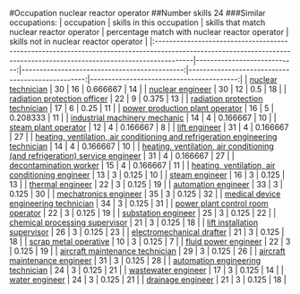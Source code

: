#Occupation nuclear reactor operator
##Number skills 24
###Similar occupations:
| occupation                                                                                                                                                            |   skills in this occupation |   skills that match nuclear reactor operator |   percentage match with nuclear reactor operator |   skills not in nuclear reactor operator |
|:----------------------------------------------------------------------------------------------------------------------------------------------------------------------|----------------------------:|---------------------------------------------:|-------------------------------------------------:|-----------------------------------------:|
| [nuclear technician](nuclear_technician.md)                                                                                                                           |                          30 |                                           16 |                                         0.666667 |                                       14 |
| [nuclear engineer](nuclear_engineer.md)                                                                                                                               |                          30 |                                           12 |                                         0.5      |                                       18 |
| [radiation protection officer](radiation_protection_officer.md)                                                                                                       |                          22 |                                            9 |                                         0.375    |                                       13 |
| [radiation protection technician](radiation_protection_technician.md)                                                                                                 |                          17 |                                            6 |                                         0.25     |                                       11 |
| [power production plant operator](power_production_plant_operator.md)                                                                                                 |                          16 |                                            5 |                                         0.208333 |                                       11 |
| [industrial machinery mechanic](industrial_machinery_mechanic.md)                                                                                                     |                          14 |                                            4 |                                         0.166667 |                                       10 |
| [steam plant operator](steam_plant_operator.md)                                                                                                                       |                          12 |                                            4 |                                         0.166667 |                                        8 |
| [lift engineer](lift_engineer.md)                                                                                                                                     |                          31 |                                            4 |                                         0.166667 |                                       27 |
| [heating, ventilation, air conditioning and refrigeration engineering technician](heating,_ventilation,_air_conditioning_and_refrigeration_engineering_technician.md) |                          14 |                                            4 |                                         0.166667 |                                       10 |
| [heating, ventilation, air conditioning (and refrigeration) service engineer](heating,_ventilation,_air_conditioning_(and_refrigeration)_service_engineer.md)         |                          31 |                                            4 |                                         0.166667 |                                       27 |
| [decontamination worker](decontamination_worker.md)                                                                                                                   |                          15 |                                            4 |                                         0.166667 |                                       11 |
| [heating, ventilation, air conditioning engineer](heating,_ventilation,_air_conditioning_engineer.md)                                                                 |                          13 |                                            3 |                                         0.125    |                                       10 |
| [steam engineer](steam_engineer.md)                                                                                                                                   |                          16 |                                            3 |                                         0.125    |                                       13 |
| [thermal engineer](thermal_engineer.md)                                                                                                                               |                          22 |                                            3 |                                         0.125    |                                       19 |
| [automation engineer](automation_engineer.md)                                                                                                                         |                          33 |                                            3 |                                         0.125    |                                       30 |
| [mechatronics engineer](mechatronics_engineer.md)                                                                                                                     |                          35 |                                            3 |                                         0.125    |                                       32 |
| [medical device engineering technician](medical_device_engineering_technician.md)                                                                                     |                          34 |                                            3 |                                         0.125    |                                       31 |
| [power plant control room operator](power_plant_control_room_operator.md)                                                                                             |                          22 |                                            3 |                                         0.125    |                                       19 |
| [substation engineer](substation_engineer.md)                                                                                                                         |                          25 |                                            3 |                                         0.125    |                                       22 |
| [chemical processing supervisor](chemical_processing_supervisor.md)                                                                                                   |                          21 |                                            3 |                                         0.125    |                                       18 |
| [lift installation supervisor](lift_installation_supervisor.md)                                                                                                       |                          26 |                                            3 |                                         0.125    |                                       23 |
| [electromechanical drafter](electromechanical_drafter.md)                                                                                                             |                          21 |                                            3 |                                         0.125    |                                       18 |
| [scrap metal operative](scrap_metal_operative.md)                                                                                                                     |                          10 |                                            3 |                                         0.125    |                                        7 |
| [fluid power engineer](fluid_power_engineer.md)                                                                                                                       |                          22 |                                            3 |                                         0.125    |                                       19 |
| [aircraft maintenance technician](aircraft_maintenance_technician.md)                                                                                                 |                          29 |                                            3 |                                         0.125    |                                       26 |
| [aircraft maintenance engineer](aircraft_maintenance_engineer.md)                                                                                                     |                          31 |                                            3 |                                         0.125    |                                       28 |
| [automation engineering technician](automation_engineering_technician.md)                                                                                             |                          24 |                                            3 |                                         0.125    |                                       21 |
| [wastewater engineer](wastewater_engineer.md)                                                                                                                         |                          17 |                                            3 |                                         0.125    |                                       14 |
| [water engineer](water_engineer.md)                                                                                                                                   |                          24 |                                            3 |                                         0.125    |                                       21 |
| [drainage engineer](drainage_engineer.md)                                                                                                                             |                          21 |                                            3 |                                         0.125    |                                       18 |
